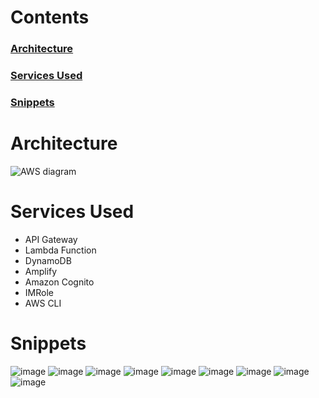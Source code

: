 # Contents
### [Architecture](#architecture-1)<br>
### [Services Used](#services-used-1)<br>
### [Snippets](#snippets-1)



# Architecture
![AWS diagram](https://github.com/yashbrid03/AWS-Project/assets/65955929/63dd4c79-64ef-471d-befd-7c681af7f813)

# Services Used
- API Gateway
- Lambda Function
- DynamoDB
- Amplify
- Amazon Cognito
- IMRole
- AWS CLI

# Snippets
![image](https://github.com/yashbrid03/AWS-Project/assets/65955929/bf3ca5f0-81d9-44e6-88bb-59e7cb0baa47)
![image](https://github.com/yashbrid03/AWS-Project/assets/65955929/9007771b-3d05-4b9f-aa41-a35f98d2832d)
![image](https://github.com/yashbrid03/AWS-Project/assets/65955929/7ba583d5-b925-4b40-88e9-e3d4b88e9d8e)
![image](https://github.com/yashbrid03/AWS-Project/assets/65955929/0423efd5-1b4b-4dca-bf58-18f8bcfdf8f1)
![image](https://github.com/yashbrid03/AWS-Project/assets/65955929/88179d1e-999e-4a37-b1b1-7dca4068ac38)
![image](https://github.com/yashbrid03/AWS-Project/assets/65955929/3e17d514-2c29-4e2f-8e20-056cb3e0ce63)
![image](https://github.com/yashbrid03/AWS-Project/assets/65955929/5410a864-1b2e-4e87-be1a-7697e5aca69e)
![image](https://github.com/yashbrid03/AWS-Project/assets/65955929/5d9cebf2-b559-461e-a76b-2b9a7b99ac79)
![image](https://github.com/yashbrid03/AWS-Project/assets/65955929/2beb3650-a6dd-4547-a13f-6869d0895d9b)


